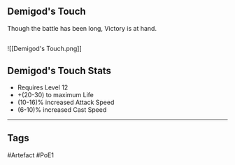 ## Demigod's Touch
Though the battle has been long,
Victory is at hand.
##
![[Demigod's Touch.png]]
## Demigod's Touch Stats
- Requires Level 12
- +(20-30) to maximum Life
- (10-16)% increased Attack Speed
- (6-10)% increased Cast Speed


---
## Tags
#Artefact
#PoE1